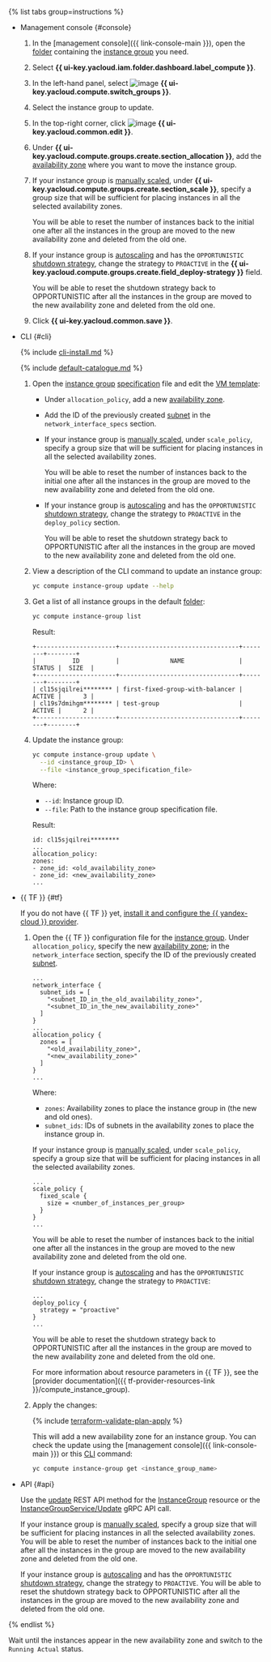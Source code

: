 {% list tabs group=instructions %}

- Management console {#console}

   1. In the [management console]({{ link-console-main }}), open the [folder](../../resource-manager/concepts/resources-hierarchy.md#folder) containing the [instance group](../../compute/concepts/instance-groups/index.md) you need.
   1. Select **{{ ui-key.yacloud.iam.folder.dashboard.label_compute }}**.
   1. In the left-hand panel, select ![image](../../_assets/console-icons/layers-3-diagonal.svg) **{{ ui-key.yacloud.compute.switch_groups }}**.
   1. Select the instance group to update.
   1. In the top-right corner, click ![image](../../_assets/console-icons/pencil.svg) **{{ ui-key.yacloud.common.edit }}**.
   1. Under **{{ ui-key.yacloud.compute.groups.create.section_allocation }}**, add the [availability zone](../../overview/concepts/geo-scope.md) where you want to move the instance group.
   1. If your instance group is [manually scaled](../../compute/concepts/instance-groups/scale.md#fixed-scale), under **{{ ui-key.yacloud.compute.groups.create.section_scale }}**, specify a group size that will be sufficient for placing instances in all the selected availability zones.

      You will be able to reset the number of instances back to the initial one after all the instances in the group are moved to the new availability zone and deleted from the old one.
   1. If your instance group is [autoscaling](../../compute/concepts/instance-groups/scale.md#auto-scale) and has the `OPPORTUNISTIC` [shutdown strategy](../../compute/concepts/instance-groups/policies/deploy-policy.md#strategy), change the strategy to `PROACTIVE` in the **{{ ui-key.yacloud.compute.groups.create.field_deploy-strategy }}** field.

      You will be able to reset the shutdown strategy back to OPPORTUNISTIC after all the instances in the group are moved to the new availability zone and deleted from the old one.
   1. Click **{{ ui-key.yacloud.common.save }}**.

- CLI {#cli}

   {% include [cli-install.md](../cli-install.md) %}

   {% include [default-catalogue.md](../default-catalogue.md) %}

   1. Open the [instance group](../../compute/concepts/instance-groups/index.md) [specification](../../compute/concepts/instance-groups/specification.md) file and edit the [VM template](../../compute/concepts/instance-groups/instance-template.md):
      * Under `allocation_policy`, add a new [availability zone](../../overview/concepts/geo-scope.md).
      * Add the ID of the previously created [subnet](../../vpc/concepts/network.md#subnet) in the `network_interface_specs` section.
      * If your instance group is [manually scaled](../../compute/concepts/instance-groups/scale.md#fixed-scale), under `scale_policy`, specify a group size that will be sufficient for placing instances in all the selected availability zones.

         You will be able to reset the number of instances back to the initial one after all the instances in the group are moved to the new availability zone and deleted from the old one.
      * If your instance group is [autoscaling](../../compute/concepts/instance-groups/scale.md#auto-scale) and has the `OPPORTUNISTIC` [shutdown strategy](../../compute/concepts/instance-groups/policies/deploy-policy.md#strategy), change the strategy to `PROACTIVE` in the `deploy_policy` section.

         You will be able to reset the shutdown strategy back to OPPORTUNISTIC after all the instances in the group are moved to the new availability zone and deleted from the old one.
   1. View a description of the CLI command to update an instance group:

      ```bash
      yc compute instance-group update --help
      ```

   1. Get a list of all instance groups in the default [folder](../../resource-manager/concepts/resources-hierarchy.md#folder):

      ```bash
      yc compute instance-group list
      ```

      Result:

      ```text
      +----------------------+---------------------------------+--------+--------+
      |          ID          |              NAME               | STATUS |  SIZE  |
      +----------------------+---------------------------------+--------+--------+
      | cl15sjqilrei******** | first-fixed-group-with-balancer | ACTIVE |      3 |
      | cl19s7dmihgm******** | test-group                      | ACTIVE |      2 |
      +----------------------+---------------------------------+--------+--------+
      ```

   1. Update the instance group:

      ```bash
      yc compute instance-group update \
        --id <instance_group_ID> \
        --file <instance_group_specification_file>
      ```

      Where:
      * `--id`: Instance group ID.
      * `--file`: Path to the instance group specification file.

      Result:

      ```text
      id: cl15sjqilrei********
      ...
      allocation_policy:
      zones:
      - zone_id: <old_availability_zone>
      - zone_id: <new_availability_zone>
      ...
      ```

- {{ TF }} {#tf}

   If you do not have {{ TF }} yet, [install it and configure the {{ yandex-cloud }} provider](../../tutorials/infrastructure-management/terraform-quickstart.md#install-terraform).
   1. Open the {{ TF }} configuration file for the [instance group](../../compute/concepts/instance-groups/index.md). Under `allocation_policy`, specify the new [availability zone](../../overview/concepts/geo-scope.md); in the `network_interface` section, specify the ID of the previously created [subnet](../../vpc/concepts/network.md#subnet).

      ```hcl
      ...
      network_interface {
        subnet_ids = [
          "<subnet_ID_in_the_old_availability_zone>",
          "<subnet_ID_in_the_new_availability_zone>"
        ]
      }
      ...
      allocation_policy {
        zones = [
          "<old_availability_zone>",
          "<new_availability_zone>"
        ]
      }
      ...
      ```

      Where:
      * `zones`: Availability zones to place the instance group in (the new and old ones).
      * `subnet_ids`: IDs of subnets in the availability zones to place the instance group in.

      If your instance group is [manually scaled](../../compute/concepts/instance-groups/scale.md#fixed-scale), under `scale_policy`, specify a group size that will be sufficient for placing instances in all the selected availability zones.

      ```hcl
      ...
      scale_policy {
        fixed_scale {
          size = <number_of_instances_per_group>
        }
      }
      ...
      ```

      You will be able to reset the number of instances back to the initial one after all the instances in the group are moved to the new availability zone and deleted from the old one.

      If your instance group is [autoscaling](../../compute/concepts/instance-groups/scale.md#auto-scale) and has the `OPPORTUNISTIC` [shutdown strategy](../../compute/concepts/instance-groups/policies/deploy-policy.md#strategy), change the strategy to `PROACTIVE`:

      ```hcl
      ...
      deploy_policy {
        strategy = "proactive"
      }
      ...
      ```

      You will be able to reset the shutdown strategy back to OPPORTUNISTIC after all the instances in the group are moved to the new availability zone and deleted from the old one.

      For more information about resource parameters in {{ TF }}, see the [provider documentation]({{ tf-provider-resources-link }}/compute_instance_group).
   1. Apply the changes:

      {% include [terraform-validate-plan-apply](../../_tutorials/_tutorials_includes/terraform-validate-plan-apply.md) %}

      This will add a new availability zone for an instance group. You can check the update using the [management console]({{ link-console-main }}) or this [CLI](../../cli/quickstart.md) command:

      ```bash
      yc compute instance-group get <instance_group_name>
      ```

- API {#api}

   Use the [update](../../compute/api-ref/InstanceGroup/update.md) REST API method for the [InstanceGroup](../../compute/api-ref/InstanceGroup/index.md) resource or the [InstanceGroupService/Update](../../compute/api-ref/grpc/instance_group_service.md#Update) gRPC API call.

   If your instance group is [manually scaled](../../compute/concepts/instance-groups/scale.md#fixed-scale), specify a group size that will be sufficient for placing instances in all the selected availability zones. You will be able to reset the number of instances back to the initial one after all the instances in the group are moved to the new availability zone and deleted from the old one.

   If your instance group is [autoscaling](../../compute/concepts/instance-groups/scale.md#auto-scale) and has the `OPPORTUNISTIC` [shutdown strategy](../../compute/concepts/instance-groups/policies/deploy-policy.md#strategy), change the strategy to `PROACTIVE`. You will be able to reset the shutdown strategy back to OPPORTUNISTIC after all the instances in the group are moved to the new availability zone and deleted from the old one.

{% endlist %}

Wait until the instances appear in the new availability zone and switch to the `Running Actual` status.